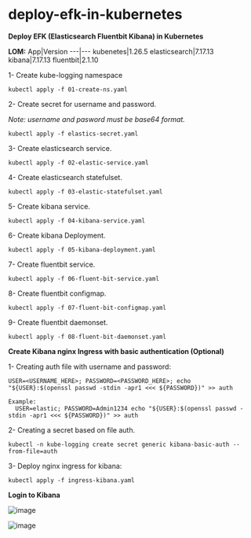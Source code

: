 # deploy-efk-in-kubernetes
**Deploy EFK (Elasticsearch Fluentbit Kibana) in Kubernetes**

**LOM:**
App|Version
---|---
kubenetes|1.26.5
elasticsearch|7.17.13
kibana|7.17.13
fluentbit|2.1.10



1- Create kube-logging namespace
```
kubectl apply -f 01-create-ns.yaml
```
2- Create secret for username and password.

*Note: username and pasword must be base64 format.*
```
kubectl apply -f elastics-secret.yaml
```
3- Create elasticsearch service.
```
kubectl apply -f 02-elastic-service.yaml
```
4- Create elasticsearch statefulset.
```
kubectl apply -f 03-elastic-statefulset.yaml
```
5- Create kibana service.
```
kubectl apply -f 04-kibana-service.yaml
```
6- Create kibana Deployment.
```
kubectl apply -f 05-kibana-deployment.yaml
```
7- Create fluentbit service.
```
kubectl apply -f 06-fluent-bit-service.yaml
```
8- Create fluentbit configmap.
```
kubectl apply -f 07-fluent-bit-configmap.yaml
```
9- Create fluentbit daemonset.
```
kubectl apply -f 08-fluent-bit-daemonset.yaml
```

**Create Kibana nginx Ingress with basic authentication (Optional)**

1- Creating auth file with username and password:
```
USER=<USERNAME_HERE>; PASSWORD=<PASSWORD_HERE>; echo "${USER}:$(openssl passwd -stdin -apr1 <<< ${PASSWORD})" >> auth

Example:
  USER=elastic; PASSWORD=Admin1234 echo "${USER}:$(openssl passwd -stdin -apr1 <<< ${PASSWORD})" >> auth
```
2- Creating a secret based on file auth.
```
kubectl -n kube-logging create secret generic kibana-basic-auth --from-file=auth
```
3- Deploy nginx ingress for kibana:
```
kubectl apply -f ingress-kibana.yaml
```

**Login to Kibana**

![image](https://github.com/IMAN-NAMJOOYAN/deploy-efk-in-kubernetes/assets/16554389/ee9abd2b-ffbd-47c9-8399-0296a9851677)


![image](https://github.com/IMAN-NAMJOOYAN/deploy-efk-in-kubernetes/assets/16554389/dc349148-b05e-4c37-8b58-a1b88bbad1b4)



